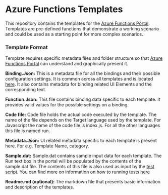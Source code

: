 # Azure Functions Templates
This repository contains the templates for the [Azure Functions Portal](https://functions.azure.com/signin). Templates are pre-defined functions that demonstrate a working scenario and could be used as a starting point for more complex scenarios.

### Template Format
Template requires specific metadata files and folder structure so that [Azure Functions Portal](https://functions.azure.com/signin) can understand and graphically present it.

**Binding.Json:** This is a metadata file for all the bindings and their possible configuration settings. It is common across all templates and is located [here](Bindings/bindings.json). It also contains metadata for binding related UI Elements and the corresponding text.

**Function.Json:** This file contains binding data specific to each template. It provides valid values for the possible settings on a binding.

**Code file:** Code file holds the actual code executed by the template. The name of the file depends on the Target language used by the template. For Javascript the name of the code file is index.js. For all the other languages this file is named run.

**Metadata.Json:** UI related metadata specific to each template is present here. For e.g. Template Name, category.

**Sample.dat:** Sample.dat contains sample input data for each template. The Run text box in the portal will be populated by the contents of the sample.dat file. The contents of this file is also used as input by the [test script](Test/TemplateTest.ps1). You can find more on information on how to running tests [here]()

**Readme.md (optional):** The markdown file that presents basic information and description of the templates.



